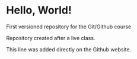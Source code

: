 # Hello, World!
 First versioned repository for the Git/Github course

 Repository created after a live class.
 
 This line was added directly on the Github website.
